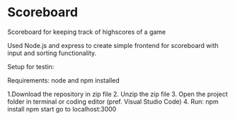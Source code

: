 # Scoreboard
Scoreboard for keeping track of highscores of a game

Used Node.js and express to create simple frontend for scoreboard with input and sorting functionality.

Setup for testin:

Requirements: node and npm installed

1.Download the repository in zip file
2. Unzip the zip file
3. Open the project folder in terminal or coding editor (pref. Visual Studio Code)
4. Run: 
    npm install
    npm start
    go to localhost:3000
